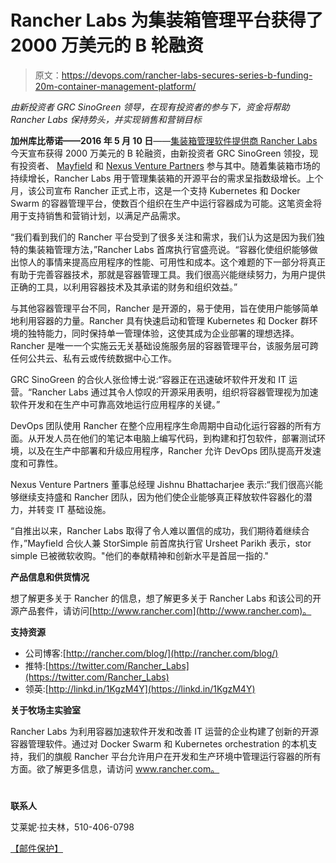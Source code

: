# Rancher Labs 为集装箱管理平台获得了 2000 万美元的 B 轮融资

> 原文：<https://devops.com/rancher-labs-secures-series-b-funding-20m-container-management-platform/>

*由新投资者* *GRC SinoGreen* *领导，在现有投资者的参与下，资金将帮助 Rancher Labs 保持势头，并实现销售和营销目标*

**加州库比蒂诺——2016 年 5 月 10 日**——[集装箱管理软件提供商 Rancher Labs](http://www.rancher.com) 今天宣布获得 2000 万美元的 B 轮融资，由新投资者 GRC SinoGreen 领投，现有投资者、 [Mayfield](http://www.mayfield.com/) 和 [Nexus Venture Partners](https://nexusvp.com/) 参与其中。随着集装箱市场的持续增长，Rancher Labs 用于管理集装箱的开源平台的需求呈指数级增长。上个月，该公司宣布 Rancher 正式上市，这是一个支持 Kubernetes 和 Docker Swarm 的容器管理平台，使数百个组织在生产中运行容器成为可能。这笔资金将用于支持销售和营销计划，以满足产品需求。

“我们看到我们的 Rancher 平台受到了很多关注和需求，我们认为这是因为我们独特的集装箱管理方法，”Rancher Labs 首席执行官盛亮说。“容器化使组织能够做出惊人的事情来提高应用程序的性能、可用性和成本。这个难题的下一部分将真正有助于完善容器技术，那就是容器管理工具。我们很高兴能继续努力，为用户提供正确的工具，以利用容器技术及其承诺的财务和组织效益。”

与其他容器管理平台不同，Rancher 是开源的，易于使用，旨在使用户能够简单地利用容器的力量。Rancher 具有快速启动和管理 Kubernetes 和 Docker 群环境的独特能力，同时保持单一管理体验，这使其成为企业部署的理想选择。Rancher 是唯一一个实施云无关基础设施服务层的容器管理平台，该服务层可跨任何公共云、私有云或传统数据中心工作。

GRC SinoGreen 的合伙人张俭博士说:“容器正在迅速破坏软件开发和 IT 运营。“Rancher Labs 通过其令人惊叹的开源采用表明，组织将容器管理视为加速软件开发和在生产中可靠高效地运行应用程序的关键。”

DevOps 团队使用 Rancher 在整个应用程序生命周期中自动化运行容器的所有方面。从开发人员在他们的笔记本电脑上编写代码，到构建和打包软件，部署测试环境，以及在生产中部署和升级应用程序，Rancher 允许 DevOps 团队提高开发速度和可靠性。

Nexus Venture Partners 董事总经理 Jishnu Bhattacharjee 表示:“我们很高兴能够继续支持盛和 Rancher 团队，因为他们使企业能够真正释放软件容器化的潜力，并转变 IT 基础设施。

“自推出以来，Rancher Labs 取得了令人难以置信的成功，我们期待着继续合作，”Mayfield 合伙人兼 StorSimple 前首席执行官 Ursheet Parikh 表示，stor simple 已被微软收购。"他们的奉献精神和创新水平是首屈一指的."

**产品信息和供货情况**

想了解更多关于 Rancher 的信息，想了解更多关于 Rancher Labs 和该公司的开源产品套件，请访问[http://www.rancher.com](http://www.rancher.com)。

**支持资源**

*   公司博客:[http://rancher.com/blog/](http://rancher.com/blog/)
*   推特:[https://twitter.com/Rancher_Labs](https://twitter.com/Rancher_Labs)
*   领英:[http://linkd.in/1KgzM4Y](https://linkd.in/1KgzM4Y)

**关于牧场主实验室**

Rancher Labs 为利用容器加速软件开发和改善 IT 运营的企业构建了创新的开源容器管理软件。通过对 Docker Swarm 和 Kubernetes orchestration 的本机支持，我们的旗舰 Rancher 平台允许用户在开发和生产环境中管理运行容器的所有方面。欲了解更多信息，请访问 www.rancher.com。

# #

**联系人**

艾莱妮·拉夫林，510-406-0798

[【邮件保护】](/cdn-cgi/l/email-protection#7b1e171e15123b1612151f08131a091e0b0955181416)